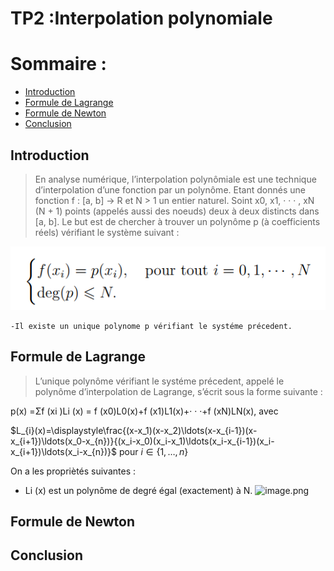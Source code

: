 # TP2 :Interpolation polynomiale
# Sommaire :
 - [Introduction](#introduction)
 - [Formule de Lagrange](Formule-de-Lagrange)
 - [Formule de Newton](Formule-de-Newton)
 - [Conclusion](#conclusion)
## Introduction
> En analyse numérique, l’interpolation polynômiale est une technique d’interpolation d’une fonction par un polynôme. Etant donnés une fonction f : [a, b] -> R et N > 1 un entier naturel. Soint x0, x1, · · · , xN (N + 1) points (appelés aussi des noeuds) deux à deux distincts dans [a, b]. Le but est de chercher à trouver un polynôme p (à coefficients réels) vérifiant le système suivant :  
<p align="center"><img  src="interpolation.PNG"/></p>

    -Il existe un unique polynome p vérifiant le systéme précedent.
## Formule de Lagrange

>L’unique polynôme vérifiant le systéme précedent, appelé le polynôme d’interpolation de Lagrange, s’écrit sous la forme suivante :

p(x) =Σf (xi )Li (x) = f (x0)L0(x)+f (x1)L1(x)+· · ·+f (xN)LN(x),
avec

$L_{i}(x)=\displaystyle\frac{(x-x_1)(x-x_2)\ldots(x-x_{i-1})(x-x_{i+1})\ldots(x_0-x_{n})}{(x_i-x_0)(x_i-x_1)\ldots(x_i-x_{i-1})(x_i-x_{i+1})\ldots(x_i-x_{n})}$ pour $i\in \{1,\ldots,n\}$

On a les propriètés suivantes :

- Li (x) est un polynôme de degré égal (exactement) à N.
![image.png](attachment:image.png)
## Formule de Newton
## Conclusion
